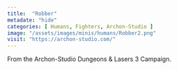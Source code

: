 ```yaml
---
title:  "Robber"
metadate: "hide"
categories: [ Humans, Fighters, Archon-Studio ]
image: "/assets/images/minis/humans/Robber2.png"
visit: "https://archon-studio.com/"
---
```

From the Archon-Studio Dungeons & Lasers 3 Campaign.
